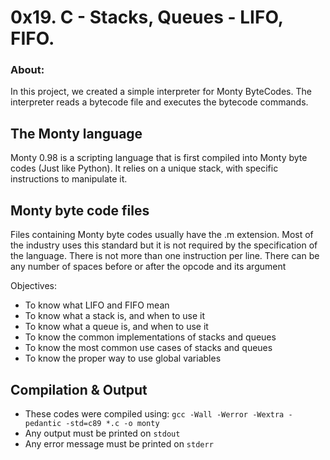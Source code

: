 # 0x19. C - Stacks, Queues - LIFO, FIFO.
### About: 
In this project, we created a simple interpreter for Monty ByteCodes. The interpreter reads a bytecode file and executes the bytecode commands.

## The Monty language
Monty 0.98 is a scripting language that is first compiled into Monty byte codes (Just like Python). It relies on a unique stack, with specific instructions to manipulate it.

## Monty byte code files
Files containing Monty byte codes usually have the .m extension. Most of the industry uses this standard but it is not required by the specification of the language. There is not more than one instruction per line. There can be any number of spaces before or after the opcode and its argument

Objectives:
- To know what LIFO and FIFO mean
- To know what a stack is, and when to use it
- To know what a queue is, and when to use it
- To know the common implementations of stacks and queues
- To know the most common use cases of stacks and queues
- To know the proper way to use global variables 

## Compilation & Output
- These codes were compiled using: `gcc -Wall -Werror -Wextra -pedantic -std=c89 *.c -o monty`
- Any output must be printed on `stdout`
- Any error message must be printed on `stderr`
